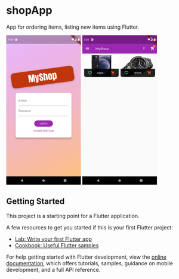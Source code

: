 # shopApp

App for ordering items, listing new items using Flutter.

<div>
    <img src="./images/home.png" width="200px" height = "400px"</img> 
    <img src="./images/products.png" width="200px" height = "400px"</img> 
</div>

## Getting Started

This project is a starting point for a Flutter application.

A few resources to get you started if this is your first Flutter project:

- [Lab: Write your first Flutter app](https://docs.flutter.dev/get-started/codelab)
- [Cookbook: Useful Flutter samples](https://docs.flutter.dev/cookbook)

For help getting started with Flutter development, view the
[online documentation](https://docs.flutter.dev/), which offers tutorials,
samples, guidance on mobile development, and a full API reference.
